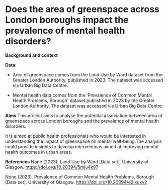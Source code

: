 # Does the area of greenspace across London boroughs impact the prevalence of mental health disorders?


**Background and context**



**Data**
- Area of greenspace comes from the Land Use by Ward dataset from the Greater London Authority, published in 2023. The dataset was accessed via Urban Big Data Centre.

- Mental health data comes from the 'Prevalence of Common Mental Health Problems, Borough' dataset published in 2023 by the Greater London Authority. The dataset was accessed via Urban Big Data Centre.


**Aims**
This project aims to analyse the potential association between area of greenspace across London boroughs and the prevalence of mental health disorders. 

It is aimed at public health professionals who would be interested in understanding the impact of greenspace on mental well-being.The analysis could provide insights to develop interventions aimed at improving mental health outcomes in urban areas.



**References**
None (2023). Land Use by Ward [Data set]. University of Glasgow. https://doi.org/10.20394/5mju4k87

None (2023). Prevalence of Common Mental Health Problems, Borough [Data set]. University of Glasgow. https://doi.org/10.20394/e3ixuxv2
